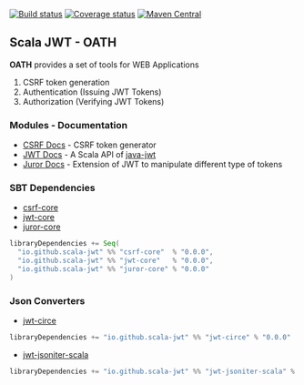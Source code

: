 [![Build status](https://img.shields.io/github/workflow/status/scala-jwt/oath/Continuous%20Integration.svg)](https://github.com/scala-jwt/oath/actions)
[![Coverage status](https://img.shields.io/codecov/c/github/scala-jwt/oath/master.svg)](https://codecov.io/github/scala-jwt/oath)
[![Maven Central](https://img.shields.io/maven-central/v/io.github.scala-jwt/jwt-core_2.13.svg)](https://central.sonatype.dev/artifact/io.github.scala-jwt/jwt-core_2.13/0.0.6)

## Scala JWT - OATH

__OATH__ provides a set of tools for WEB Applications 
1. CSRF token generation 
2. Authentication (Issuing JWT Tokens) 
3. Authorization (Verifying JWT Tokens)

### Modules - Documentation

* [CSRF Docs](./csrf/README.md) - CSRF token generator
* [JWT Docs](./jwt/README.md) - A Scala API of [java-jwt](https://github.com/auth0/java-jwt)
* [Juror Docs](./juror/README.md) - Extension of JWT to manipulate different type of tokens

### SBT Dependencies

* [csrf-core](https://mvnrepository.com/artifact/io.github.scala-jwt/csrf-core)
* [jwt-core](https://mvnrepository.com/artifact/io.github.scala-jwt/jwt-core)
* [juror-core](https://mvnrepository.com/artifact/io.github.scala-jwt/juror-core)

```scala
libraryDependencies += Seq(
  "io.github.scala-jwt" %% "csrf-core"  % "0.0.0",
  "io.github.scala-jwt" %% "jwt-core"   % "0.0.0",
  "io.github.scala-jwt" %% "juror-core" % "0.0.0"
)
```

### Json Converters

* [jwt-circe](https://mvnrepository.com/artifact/io.github.scala-jwt/jwt-circe)

```scala
libraryDependencies += "io.github.scala-jwt" %% "jwt-circe" % "0.0.0"
```

* [jwt-jsoniter-scala](https://mvnrepository.com/artifact/io.github.scala-jwt/jwt-jsoniter-scala)

```scala
libraryDependencies += "io.github.scala-jwt" %% "jwt-jsoniter-scala" % "0.0.0"
```

